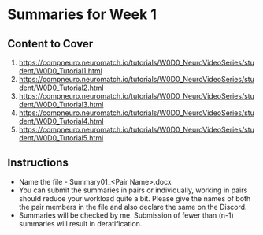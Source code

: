 # Summaries for Week 1

## Content to Cover
1. https://compneuro.neuromatch.io/tutorials/W0D0_NeuroVideoSeries/student/W0D0_Tutorial1.html
2. https://compneuro.neuromatch.io/tutorials/W0D0_NeuroVideoSeries/student/W0D0_Tutorial2.html
3. https://compneuro.neuromatch.io/tutorials/W0D0_NeuroVideoSeries/student/W0D0_Tutorial3.html
4. https://compneuro.neuromatch.io/tutorials/W0D0_NeuroVideoSeries/student/W0D0_Tutorial4.html
5. https://compneuro.neuromatch.io/tutorials/W0D0_NeuroVideoSeries/student/W0D0_Tutorial5.html

## Instructions
- Name the file - Summary01_\<Pair Name\>.docx
- You can submit the summaries in pairs or individually, working in pairs should reduce your workload quite a bit. Please give the names of both the pair members in the file and also declare the same on the Discord. 
- Summaries will be checked by me. Submission of fewer than (n-1) summaries will result in deratification.